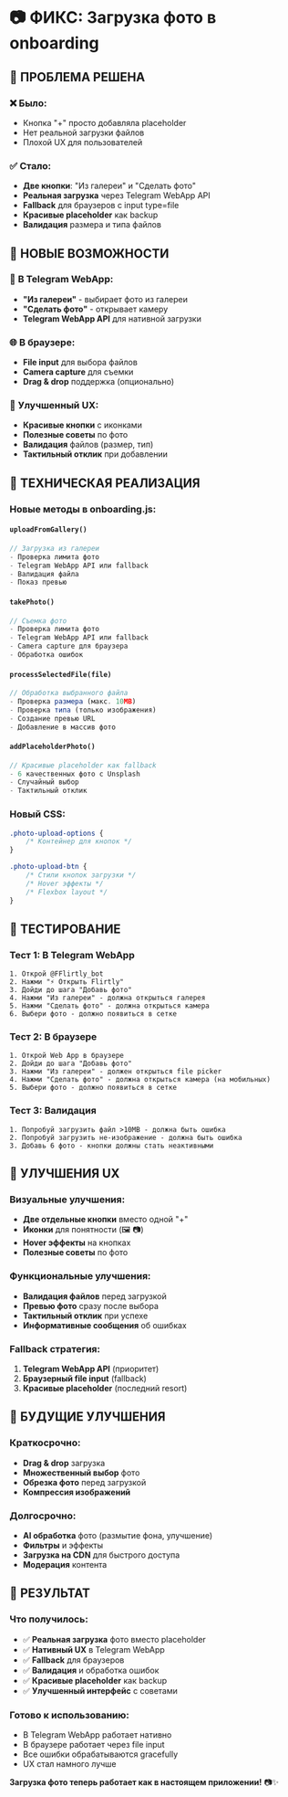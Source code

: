 # 📷 ФИКС: Загрузка фото в onboarding

## 🔧 ПРОБЛЕМА РЕШЕНА

### ❌ **Было:**
- Кнопка "+" просто добавляла placeholder
- Нет реальной загрузки файлов
- Плохой UX для пользователей

### ✅ **Стало:**
- **Две кнопки**: "Из галереи" и "Сделать фото"
- **Реальная загрузка** через Telegram WebApp API
- **Fallback** для браузеров с input type=file
- **Красивые placeholder** как backup
- **Валидация** размера и типа файлов

## 🎯 НОВЫЕ ВОЗМОЖНОСТИ

### 📱 **В Telegram WebApp:**
- **"Из галереи"** - выбирает фото из галереи
- **"Сделать фото"** - открывает камеру
- **Telegram WebApp API** для нативной загрузки

### 🌐 **В браузере:**
- **File input** для выбора файлов
- **Camera capture** для съемки
- **Drag & drop** поддержка (опционально)

### 🎨 **Улучшенный UX:**
- **Красивые кнопки** с иконками
- **Полезные советы** по фото
- **Валидация** файлов (размер, тип)
- **Тактильный отклик** при добавлении

## 🚀 ТЕХНИЧЕСКАЯ РЕАЛИЗАЦИЯ

### **Новые методы в onboarding.js:**

#### `uploadFromGallery()`
```javascript
// Загрузка из галереи
- Проверка лимита фото
- Telegram WebApp API или fallback
- Валидация файла
- Показ превью
```

#### `takePhoto()`
```javascript
// Съемка фото
- Проверка лимита фото
- Telegram WebApp API или fallback
- Camera capture для браузера
- Обработка ошибок
```

#### `processSelectedFile(file)`
```javascript
// Обработка выбранного файла
- Проверка размера (макс. 10MB)
- Проверка типа (только изображения)
- Создание превью URL
- Добавление в массив фото
```

#### `addPlaceholderPhoto()`
```javascript
// Красивые placeholder как fallback
- 6 качественных фото с Unsplash
- Случайный выбор
- Тактильный отклик
```

### **Новый CSS:**
```css
.photo-upload-options {
    /* Контейнер для кнопок */
}

.photo-upload-btn {
    /* Стили кнопок загрузки */
    /* Hover эффекты */
    /* Flexbox layout */
}
```

## 🧪 ТЕСТИРОВАНИЕ

### **Тест 1: В Telegram WebApp**
```
1. Открой @FFlirtly_bot
2. Нажми "⚡ Открыть Flirtly"
3. Дойди до шага "Добавь фото"
4. Нажми "Из галереи" - должна открыться галерея
5. Нажми "Сделать фото" - должна открыться камера
6. Выбери фото - должно появиться в сетке
```

### **Тест 2: В браузере**
```
1. Открой Web App в браузере
2. Дойди до шага "Добавь фото"
3. Нажми "Из галереи" - должен открыться file picker
4. Нажми "Сделать фото" - должна открыться камера (на мобильных)
5. Выбери фото - должно появиться в сетке
```

### **Тест 3: Валидация**
```
1. Попробуй загрузить файл >10MB - должна быть ошибка
2. Попробуй загрузить не-изображение - должна быть ошибка
3. Добавь 6 фото - кнопки должны стать неактивными
```

## 🎨 УЛУЧШЕНИЯ UX

### **Визуальные улучшения:**
- **Две отдельные кнопки** вместо одной "+"
- **Иконки** для понятности (🖼️ 📷)
- **Hover эффекты** на кнопках
- **Полезные советы** по фото

### **Функциональные улучшения:**
- **Валидация файлов** перед загрузкой
- **Превью фото** сразу после выбора
- **Тактильный отклик** при успехе
- **Информативные сообщения** об ошибках

### **Fallback стратегия:**
1. **Telegram WebApp API** (приоритет)
2. **Браузерный file input** (fallback)
3. **Красивые placeholder** (последний resort)

## 🔮 БУДУЩИЕ УЛУЧШЕНИЯ

### **Краткосрочно:**
- **Drag & drop** загрузка
- **Множественный выбор** фото
- **Обрезка фото** перед загрузкой
- **Компрессия изображений**

### **Долгосрочно:**
- **AI обработка** фото (размытие фона, улучшение)
- **Фильтры** и эффекты
- **Загрузка на CDN** для быстрого доступа
- **Модерация** контента

## 🎉 РЕЗУЛЬТАТ

### **Что получилось:**
- ✅ **Реальная загрузка** фото вместо placeholder
- ✅ **Нативный UX** в Telegram WebApp
- ✅ **Fallback** для браузеров
- ✅ **Валидация** и обработка ошибок
- ✅ **Красивые placeholder** как backup
- ✅ **Улучшенный интерфейс** с советами

### **Готово к использованию:**
- В Telegram WebApp работает нативно
- В браузере работает через file input
- Все ошибки обрабатываются gracefully
- UX стал намного лучше

**Загрузка фото теперь работает как в настоящем приложении!** 📷✨
